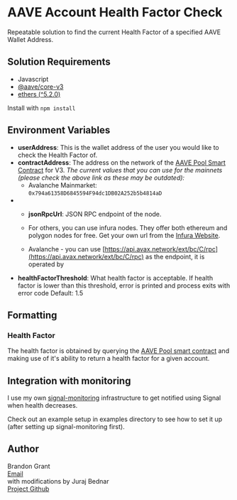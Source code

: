 # AAVE Account Health Factor Check

Repeatable solution to find the current Health Factor of a specified AAVE Wallet Address. 

## Solution Requirements

- Javascript
- [@aave/core-v3](https://www.npmjs.com/package/@aave/core-v3)
- [ethers (^5.2.0)](https://www.npmjs.com/package/ethers)

Install with ``npm install``

## Environment Variables

- **userAddress**: This is the wallet address of the user you would like to check the Health Factor of.
- **contractAddress**: The address on the network of the [AAVE Pool Smart Contract](https://docs.aave.com/developers/deployed-contracts/deployed-contracts) for V3.
    *The current values that you can use for the mainnets (please check the above link as these may be outdated):*
  - Avalanche Mainmarket: `0x794a61358D6845594F94dc1DB02A252b5b4814aD`
- 
  - **jsonRpcUrl**: JSON RPC endpoint of the node. 
  
  - For others, you can use infura nodes. They offer both ethereum and polygon nodes for free. Get your own url from the [Infura Website](https://infura.io/dashboard).
  
  - Avalanche - you can use [https://api.avax.network/ext/bc/C/rpc](https://api.avax.network/ext/bc/C/rpc) as the endpoint, it is operated by
- **healthFactorThreshold**: What health factor is acceptable. If health factor is lower than this threshold, error is printed and process exits with error code Default: 1.5

## Formatting

### Health Factor

The health factor is obtained by querying the [AAVE Pool smart contract](https://docs.aave.com/developers/core-contracts/pool) and making use of it's ability to return a health factor for a given account.

## Integration with monitoring

I use my own [signal-monitoring](https://github.com/jooray/signal-monitoring) infrastructure to get notified using Signal when health decreases.

Check out an example setup in examples directory to see how to set it up (after setting up signal-monitoring first).

## Author

Brandon Grant\
[Email](mailto:brandon.kevin.grant@gmail.com)\
with modifications by Juraj Bednar\
[Project Github](https://github.com/jooray/AAVE_Account_Health_Factor)